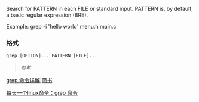 Search for PATTERN in each FILE or standard input.
PATTERN is, by default, a basic regular expression (BRE).

Example: grep -i 'hello world' menu.h main.c

### 格式
```
grep [OPTION]... PATTERN [FILE]...
```















> 参考

[grep 命令详解|简书](https://www.jianshu.com/p/652b4975b242)

[每天一个linux命令：grep 命令](https://www.cnblogs.com/peida/archive/2012/12/17/2821195.html)
